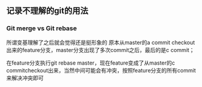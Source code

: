 ## 记录不理解的git的用法

### Git merge vs Git rebase

所谓变基理解了之后就会觉得还是挺形象的
原本从master的a commit checkout出来的feature分支，master分支出现了多次commit之后，最后的是c commit；

在feature分支执行git rebase master，现在feature变成了从master的c commitcheckout出来，当然中间可能会有冲突，按照feature分支的所有commit来解决冲突即可
